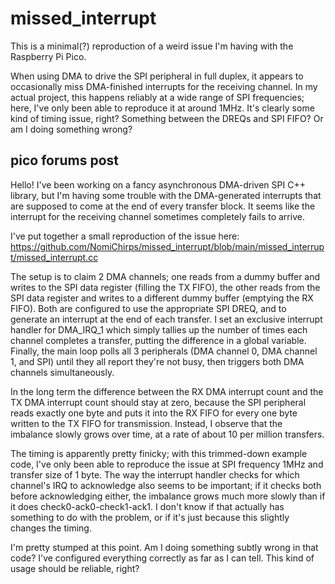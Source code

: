 # missed_interrupt

This is a minimal(?) reproduction of a weird issue I'm having with the Raspberry Pi Pico.

When using DMA to drive the SPI peripheral in full duplex, it appears to occasionally miss DMA-finished interrupts for the receiving channel. In my actual project, this happens reliably at a wide range of SPI frequencies; here, I've only been able to reproduce it at around 1MHz. It's clearly some kind of timing issue, right? Something between the DREQs and SPI FIFO? Or am I doing something wrong?

## pico forums post

Hello! I've been working on a fancy asynchronous DMA-driven SPI C++ library, but I'm having some trouble with the DMA-generated interrupts that are supposed to come at the end of every transfer block. It seems like the interrupt for the receiving channel sometimes completely fails to arrive.

I've put together a small reproduction of the issue here: https://github.com/NomiChirps/missed_interrupt/blob/main/missed_interrupt/missed_interrupt.cc

The setup is to claim 2 DMA channels; one reads from a dummy buffer and writes to the SPI data register (filling the TX FIFO), the other reads from the SPI data register and writes to a different dummy buffer (emptying the RX FIFO). Both are configured to use the appropriate SPI DREQ, and to generate an interrupt at the end of each transfer. I set an exclusive interrupt handler for DMA_IRQ_1 which simply tallies up the number of times each channel completes a transfer, putting the difference in a global variable. Finally, the main loop polls all 3 peripherals (DMA channel 0, DMA channel 1, and SPI) until they all report they're not busy, then triggers both DMA channels simultaneously.

In the long term the difference between the RX DMA interrupt count and the TX DMA interrupt count should stay at zero, because the SPI peripheral reads exactly one byte and puts it into the RX FIFO for every one byte written to the TX FIFO for transmission. Instead, I observe that the imbalance slowly grows over time, at a rate of about 10 per million transfers.

The timing is apparently pretty finicky; with this trimmed-down example code, I've only been able to reproduce the issue at SPI frequency 1MHz and transfer size of 1 byte. The way the interrupt handler checks for which channel's IRQ to acknowledge also seems to be important; if it checks both before acknowledging either, the imbalance grows much more slowly than if it does check0-ack0-check1-ack1. I don't know if that actually has something to do with the problem, or if it's just because this slightly changes the timing.

I'm pretty stumped at this point. Am I doing something subtly wrong in that code? I've configured everything correctly as far as I can tell. This kind of usage should be reliable, right?
